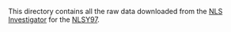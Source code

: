 This directory contains all the raw data downloaded from the [NLS Investigator](https://www.nlsinfo.org/investigator/pages/login.jsp) for the [NLSY97](https://www.bls.gov/nls/nlsy97.htm). 
